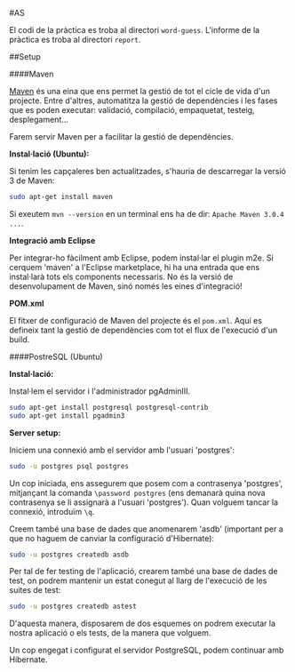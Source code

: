 #AS

El codi de la pràctica es troba al directori `word-guess`. L'informe de la pràctica es troba al directori `report`.


##Setup

####Maven

[Maven](http://en.wikipedia.org/wiki/Apache_Maven) és una eina que ens permet la gestió de tot el cicle de vida d'un projecte. Entre d'altres, automatitza la gestió de dependències i les fases que es poden executar: validació, compilació, empaquetat, testeig, desplegament...

Farem servir Maven per a facilitar la gestió de dependències.

**Instal·lació (Ubuntu):**

Si tenim les capçaleres ben actualitzades, s'hauria de descarregar la versió 3 de Maven:

```bash
sudo apt-get install maven
```

Si exeutem `mvn --version` en un terminal ens ha de dir: `Apache Maven 3.0.4 ...`.

**Integració amb Eclipse**

Per integrar-ho fàcilment amb Eclipse, podem instal·lar el plugin m2e. Si cerquem 'maven' a l'Eclipse marketplace, hi ha una entrada que ens instal·larà tots els components necessaris. No és la versió de desenvolupament de Maven, sinó només les eines d'integració!

**POM.xml**

El fitxer de configuració de Maven del projecte és el `pom.xml`. Aquí es defineix tant la gestió de dependències com tot el flux de l'execució d'un build.

####PostreSQL (Ubuntu)

**Instal·lació:**

Instal·lem el servidor i l'administrador pgAdminIII.

```bash
sudo apt-get install postgresql postgresql-contrib
sudo apt-get install pgadmin3
```

**Server setup:**

Iniciem una connexió amb el servidor amb l'usuari 'postgres':

```bash
sudo -u postgres psql postgres
```

Un cop iniciada, ens assegurem que posem com a contrasenya 'postgres', mitjançant la comanda `\password postgres` (ens demanarà quina nova contrasenya se li assignarà a l'usuari 'postgres'). Quan volguem tancar la connexió, introduïm `\q`.

Creem també una base de dades que anomenarem 'asdb' (important per a que no haguem de canviar la configuració d'Hibernate):

```bash
sudo -u postgres createdb asdb
```

Per tal de fer testing de l'aplicació, crearem també una base de dades de test, on podrem mantenir un estat conegut al llarg de l'execució de les suites de test:

```bash
sudo -u postgres createdb astest
```

D'aquesta manera, disposarem de dos esquemes on podrem executar la nostra aplicació o els tests, de la manera que volguem.

Un cop engegat i configurat el servidor PostgreSQL, podem continuar amb Hibernate.

